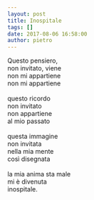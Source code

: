```yaml
---
layout: post
title: Inospitale
tags: []
date: 2017-08-06 16:58:00
author: pietro
---
```

Questo pensiero,<br/>non invitato, viene<br/>non mi appartiene<br/>non mi appartiene<br/><br/>questo ricordo<br/>non invitato<br/>non appartiene<br/>al mio passato<br/><br/>questa immagine<br/>non invitata<br/>nella mia mente<br/>così disegnata<br/><br/>la mia anima sta male<br/>mi è divenuta<br/>inospitale.

